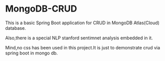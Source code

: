 # MongoDB-CRUD
This is a basic Spring Boot application for CRUD in MongoDB Atlas(Cloud) database.

Also,there is a special NLP stanford sentimnet analysis embedded in it.

Mind,no css has been used in this project.It is just to demonstrate crud via spring boot in mongo db.
